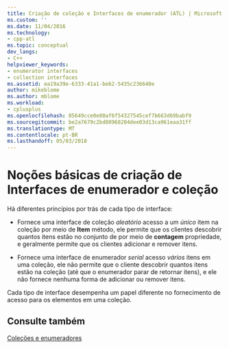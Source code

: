 ```yaml
---
title: Criação de coleção e Interfaces de enumerador (ATL) | Microsoft Docs
ms.custom: ''
ms.date: 11/04/2016
ms.technology:
- cpp-atl
ms.topic: conceptual
dev_langs:
- C++
helpviewer_keywords:
- enumerator interfaces
- collection interfaces
ms.assetid: ea19a39e-6333-41a1-be62-5435c236640e
author: mikeblome
ms.author: mblome
ms.workload:
- cplusplus
ms.openlocfilehash: 05649cce0e80af6f54327545cef7b663d69babf9
ms.sourcegitcommit: be2a7679c2bd80968204dee03d13ca961eaa31ff
ms.translationtype: MT
ms.contentlocale: pt-BR
ms.lasthandoff: 05/03/2018
---
```

# <a name="design-principles-for-collection-and-enumerator-interfaces"></a>Noções básicas de criação de Interfaces de enumerador e coleção
Há diferentes princípios por trás de cada tipo de interface:  
  
-   Fornece uma interface de coleção *aleatório* acesso a um *único* item na coleção por meio de **Item** método, ele permite que os clientes descobrir quantos itens estão no conjunto de por meio de **contagem** propriedade, e geralmente permite que os clientes adicionar e remover itens.  
  
-   Fornece uma interface de enumerador *serial* acesso *vários* itens em uma coleção, ele não permite que o cliente descobrir quantos itens estão na coleção (até que o enumerador parar de retornar itens), e ele não fornece nenhuma forma de adicionar ou remover itens.  
  
 Cada tipo de interface desempenha um papel diferente no fornecimento de acesso para os elementos em uma coleção.  
  
## <a name="see-also"></a>Consulte também  
 [Coleções e enumeradores](../atl/atl-collections-and-enumerators.md)

